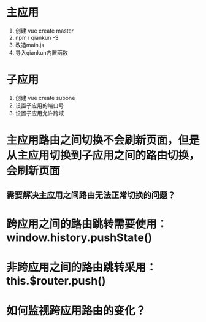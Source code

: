 # 主应用
1. 创建 vue create master
2. npm i qiankun -S
3. 改造main.js
  1. 导入qiankun内置函数


# 子应用
1. 创建 vue create subone
2. 设置子应用的端口号
3. 设置子应用允许跨域


# 主应用路由之间切换不会刷新页面，但是从主应用切换到子应用之间的路由切换，会刷新页面
## 需要解决主应用之间路由无法正常切换的问题？

# 跨应用之间的路由跳转需要使用：window.history.pushState()
# 非跨应用之间的路由跳转采用：this.$router.push()


# 如何监视跨应用路由的变化？